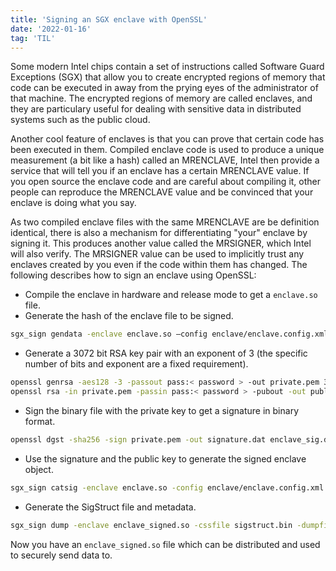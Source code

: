 ```yaml
---
title: 'Signing an SGX enclave with OpenSSL'
date: '2022-01-16'
tag: 'TIL'
---
```


Some modern Intel chips contain a set of instructions called Software Guard Exceptions (SGX) that allow you to create encrypted regions of memory that code can be executed in away from the prying eyes of the administrator of that machine. The encrypted regions of memory are called enclaves, and they are particulary useful for dealing with sensitive data in distributed systems such as the public cloud.

Another cool feature of enclaves is that you can prove that certain code has been executed in them. Compiled enclave code is used to produce a unique measurement (a bit like a hash) called an MRENCLAVE, Intel then provide a service that will tell you if an enclave has a certain MRENCLAVE value. If you open source the enclave code and are careful about compiling it, other people can reproduce the MRENCLAVE value and be convinced that your enclave is doing what you say.

As two compiled enclave files with the same MRENCLAVE are be definition identical, there is also a mechanism for differentiating "your" enclave by signing it. This produces another value called the MRSIGNER, which Intel will also verify. The MRSIGNER value can be used to implicitly trust any enclaves created by you even if the code within them has changed. The following describes how to sign an enclave using OpenSSL:

* Compile the enclave in hardware and release mode to get a `enclave.so` file.
* Generate the hash of the enclave file to be signed.

```bash
sgx_sign gendata -enclave enclave.so –config enclave/enclave.config.xml -out enclave_sig.dat
```

* Generate a 3072 bit RSA key pair with an exponent of 3 (the specific number of bits and exponent are a fixed requirement).

```bash
openssl genrsa -aes128 -3 -passout pass:< password > -out private.pem 3072
openssl rsa -in private.pem -passin pass:< password > -pubout -out public.pem
```

* Sign the binary file with the private key to get a signature in binary format.

```bash
openssl dgst -sha256 -sign private.pem -out signature.dat enclave_sig.dat
```

* Use the signature and the public key to generate the signed enclave object.

```bash
sgx_sign catsig -enclave enclave.so -config enclave/enclave.config.xml -out enclave_signed.so -key public.pem -sig signature.dat -unsigned enclave_sig.dat
```

* Generate the SigStruct file and metadata.

```bash
sgx_sign dump -enclave enclave_signed.so -cssfile sigstruct.bin -dumpfile metadata_info.txt
```

Now you have an ``enclave_signed.so`` file which can be distributed and used to securely send data to.
